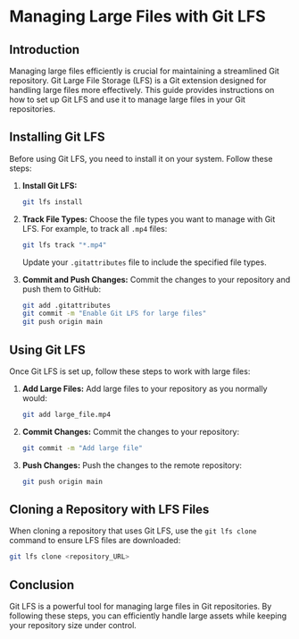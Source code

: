 # Managing Large Files with Git LFS

## Introduction

Managing large files efficiently is crucial for maintaining a streamlined Git repository. Git Large File Storage (LFS) is a Git extension designed for handling large files more effectively. This guide provides instructions on how to set up Git LFS and use it to manage large files in your Git repositories.

## Installing Git LFS

Before using Git LFS, you need to install it on your system. Follow these steps:

1. **Install Git LFS:**
   ```bash
   git lfs install
   ```

2. **Track File Types:**
   Choose the file types you want to manage with Git LFS. For example, to track all `.mp4` files:
   ```bash
   git lfs track "*.mp4"
   ```

   Update your `.gitattributes` file to include the specified file types.

3. **Commit and Push Changes:**
   Commit the changes to your repository and push them to GitHub:
   ```bash
   git add .gitattributes
   git commit -m "Enable Git LFS for large files"
   git push origin main
   ```

## Using Git LFS

Once Git LFS is set up, follow these steps to work with large files:

1. **Add Large Files:**
   Add large files to your repository as you normally would:
   ```bash
   git add large_file.mp4
   ```

2. **Commit Changes:**
   Commit the changes to your repository:
   ```bash
   git commit -m "Add large file"
   ```

3. **Push Changes:**
   Push the changes to the remote repository:
   ```bash
   git push origin main
   ```

## Cloning a Repository with LFS Files

When cloning a repository that uses Git LFS, use the `git lfs clone` command to ensure LFS files are downloaded:

```bash
git lfs clone <repository_URL>
```

## Conclusion

Git LFS is a powerful tool for managing large files in Git repositories. By following these steps, you can efficiently handle large assets while keeping your repository size under control.
